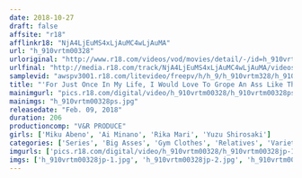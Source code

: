 ```yaml
---
date: 2018-10-27
draft: false
affsite: "r18"
afflinkr18: "NjA4LjEuMS4xLjAuMC4wLjAuMA"
url: "h_910vrtm00328"
urloriginal: "http://www.r18.com/videos/vod/movies/detail/-/id=h_910vrtm00328"
urlfinal: "http://media.r18.com/track/NjA4LjEuMS4xLjAuMC4wLjAuMA/videos/vod/movies/detail/-/id=h_910vrtm00328"
samplevid: "awspv3001.r18.com/litevideo/freepv/h/h_9/h_910vrtm328/h_910vrtm328_dmb_w.mp4"
title: "'For Just Once In My Life, I Would Love To Grope An Ass Like That!' This Horny Daddy Slipped His Big Assed Daughter Some Date Rape Drugs, So She Fell Asleep While Wearing Her Track & Field Bloomers, And Now He's Having His Fill Of Her Beautiful Bountiful Ass And Making His Dreams Cum True With Multiple Rounds Of Creampie Sex!"
mainimgurl: "pics.r18.com/digital/video/h_910vrtm00328/h_910vrtm00328ps.jpg"
mainimgs: "h_910vrtm00328ps.jpg"
releasedate: "Feb. 09, 2018"
duration: 206
productioncomp: "V&R PRODUCE"
girls: ['Miku Abeno', 'Ai Minano', 'Rika Mari', 'Yuzu Shirosaki']
categories: ['Series', 'Big Asses', 'Gym Clothes', 'Relatives', 'Variety', 'Creampie', 'Substance Use', 'Hi-Def']
imgurls: ['pics.r18.com/digital/video/h_910vrtm00328/h_910vrtm00328jp-1.jpg', 'pics.r18.com/digital/video/h_910vrtm00328/h_910vrtm00328jp-2.jpg', 'pics.r18.com/digital/video/h_910vrtm00328/h_910vrtm00328jp-3.jpg', 'pics.r18.com/digital/video/h_910vrtm00328/h_910vrtm00328jp-4.jpg', 'pics.r18.com/digital/video/h_910vrtm00328/h_910vrtm00328jp-5.jpg', 'pics.r18.com/digital/video/h_910vrtm00328/h_910vrtm00328jp-6.jpg', 'pics.r18.com/digital/video/h_910vrtm00328/h_910vrtm00328jp-7.jpg', 'pics.r18.com/digital/video/h_910vrtm00328/h_910vrtm00328jp-8.jpg', 'pics.r18.com/digital/video/h_910vrtm00328/h_910vrtm00328jp-9.jpg', 'pics.r18.com/digital/video/h_910vrtm00328/h_910vrtm00328jp-10.jpg', 'pics.r18.com/digital/video/h_910vrtm00328/h_910vrtm00328jp-11.jpg', 'pics.r18.com/digital/video/h_910vrtm00328/h_910vrtm00328jp-12.jpg', 'pics.r18.com/digital/video/h_910vrtm00328/h_910vrtm00328jp-13.jpg', 'pics.r18.com/digital/video/h_910vrtm00328/h_910vrtm00328jp-14.jpg', 'pics.r18.com/digital/video/h_910vrtm00328/h_910vrtm00328jp-15.jpg', 'pics.r18.com/digital/video/h_910vrtm00328/h_910vrtm00328jp-16.jpg', 'pics.r18.com/digital/video/h_910vrtm00328/h_910vrtm00328jp-17.jpg', 'pics.r18.com/digital/video/h_910vrtm00328/h_910vrtm00328jp-18.jpg', 'pics.r18.com/digital/video/h_910vrtm00328/h_910vrtm00328jp-19.jpg', 'pics.r18.com/digital/video/h_910vrtm00328/h_910vrtm00328jp-20.jpg']
imgs: ['h_910vrtm00328jp-1.jpg', 'h_910vrtm00328jp-2.jpg', 'h_910vrtm00328jp-3.jpg', 'h_910vrtm00328jp-4.jpg', 'h_910vrtm00328jp-5.jpg', 'h_910vrtm00328jp-6.jpg', 'h_910vrtm00328jp-7.jpg', 'h_910vrtm00328jp-8.jpg', 'h_910vrtm00328jp-9.jpg', 'h_910vrtm00328jp-10.jpg', 'h_910vrtm00328jp-11.jpg', 'h_910vrtm00328jp-12.jpg', 'h_910vrtm00328jp-13.jpg', 'h_910vrtm00328jp-14.jpg', 'h_910vrtm00328jp-15.jpg', 'h_910vrtm00328jp-16.jpg', 'h_910vrtm00328jp-17.jpg', 'h_910vrtm00328jp-18.jpg', 'h_910vrtm00328jp-19.jpg', 'h_910vrtm00328jp-20.jpg']
---
```

